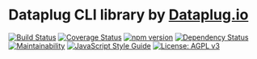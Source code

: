 # Dataplug CLI library by [Dataplug.io](https://dataplug.io)

[![Build Status](https://img.shields.io/travis/dataplug-io/dataplug-cli.svg)](https://travis-ci.org/dataplug-io/dataplug-cli)
[![Coverage Status](https://img.shields.io/coveralls/github/dataplug-io/dataplug-cli.svg)](https://coveralls.io/github/dataplug-io/dataplug-cli?branch=master)
[![npm version](https://badge.fury.io/js/%40dataplug%2Fdataplug-cli.svg)](https://badge.fury.io/js/%40dataplug%2Fdataplug-cli)
[![Dependency Status](https://img.shields.io/librariesio/github/dataplug-io/dataplug-cli.svg)](https://github.com/dataplug-io/dataplug-cli)
[![Maintainability](https://api.codeclimate.com/v1/badges/8c2e8956eff54ecfa140/maintainability)](https://codeclimate.com/github/dataplug-io/dataplug-cli/maintainability)
[![JavaScript Style Guide](https://img.shields.io/badge/code_style-standard-brightgreen.svg)](https://standardjs.com)
[![License: AGPL v3](https://img.shields.io/badge/License-AGPL%20v3-blue.svg)](https://www.gnu.org/licenses/agpl-3.0)
